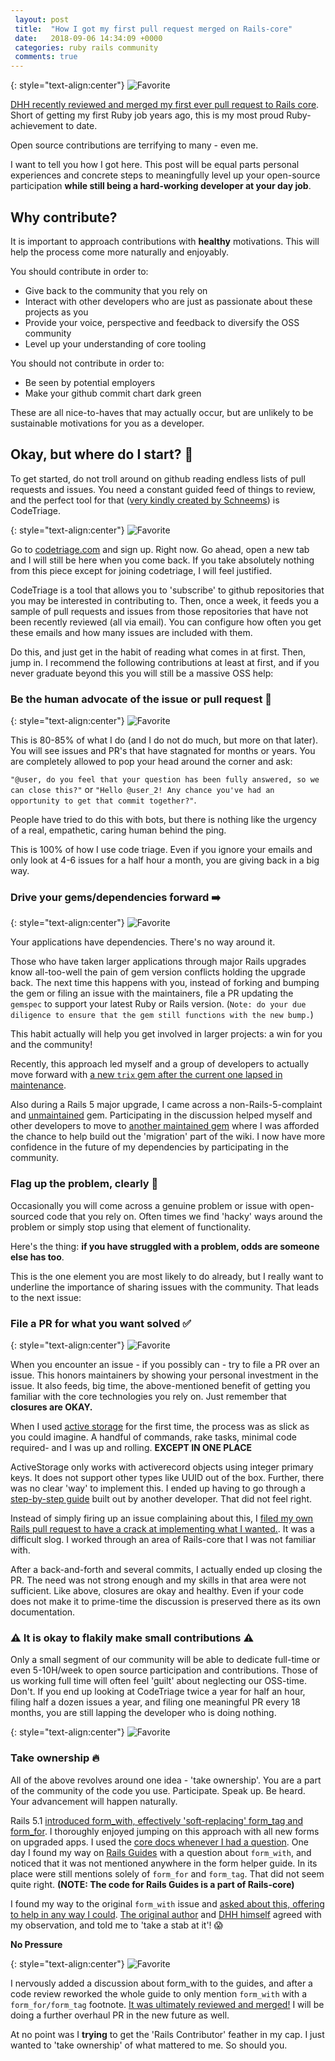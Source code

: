 ```yaml
---
 layout: post
 title:  "How I got my first pull request merged on Rails-core"
 date:   2018-09-06 14:34:09 +0000
 categories: ruby rails community
 comments: true
---
```


{: style="text-align:center"}
![Favorite](https://i.imgur.com/XIOBAIg.png)

[DHH recently reviewed and merged my first ever pull request to Rails core](https://github.com/rails/rails/pull/33523). Short of getting my first Ruby job years ago, this is my most proud Ruby-achievement to date.

Open source contributions are terrifying to many - even me.

I want to tell you how I got here. This post will be equal parts personal experiences and concrete steps to meaningfully level up your open-source participation __while still being a hard-working developer at your day job__.

## Why contribute?

It is important to approach contributions with __healthy__ motivations. This will help the process come more naturally and enjoyably.

You should contribute in order to:

* Give back to the community that you rely on
* Interact with other developers who are just as passionate about these projects as you
* Provide your voice, perspective and feedback to diversify the OSS community
* Level up your understanding of core tooling

You should not contribute in order to:

* Be seen by potential employers
* Make your github commit chart dark green

These are all nice-to-haves that may actually occur, but are unlikely to be sustainable motivations for you as a developer.

## Okay, but where do I start? 🤔

To get started, do not troll around on github reading endless lists of pull requests and issues. You need a constant guided feed of things to review, and the perfect tool for that ([very kindly created by Schneems](https://github.com/schneems)) is CodeTriage.

{: style="text-align:center"}
![Favorite](https://i.imgur.com/DAbjF4H.png)

Go to [codetriage.com](https://www.codetriage.com) and sign up. Right now. Go ahead, open a new tab and I will still be here when you come back. If you take absolutely nothing from this piece except for joining codetriage, I will feel justified.

CodeTriage is a tool that allows you to 'subscribe' to github repositories that you may be interested in contributing to. Then, once a week, it feeds you a sample of pull requests and issues from those repositories that have not been recently reviewed (all via email). You can configure how often you get these emails and how many issues are included with them.

Do this, and just get in the habit of reading what comes in at first. Then, jump in. I recommend the following contributions at least at first, and if you never graduate beyond this you will still be a massive OSS help:

### Be the human advocate of the issue or pull request 🙋

{: style="text-align:center"}
![Favorite](https://i.imgur.com/77Zc2i0.png)

This is 80-85% of what I do (and I do not do much, but more on that later). You will see issues and PR's that have stagnated for months or years. You are completely allowed to pop your head around the corner and ask:

`"@user, do you feel that your question has been fully answered, so we can close this?"` or `"Hello @user_2! Any chance you've had an opportunity to get that commit together?"`.

People have tried to do this with bots, but there is nothing like the urgency of a real, empathetic, caring human behind the ping.

This is 100% of how I use code triage. Even if you ignore your emails and only look at 4-6 issues for a half hour a month, you are giving back in a big way.

### Drive your gems/dependencies forward ➡️

{: style="text-align:center"}
![Favorite](https://i.imgur.com/x8s8JVG.png)

Your applications have dependencies. There's no way around it.

Those who have taken larger applications through major Rails upgrades know all-too-well the pain of gem version conflicts holding the upgrade back. The next time this happens with you, instead of forking and bumping the gem or filing an issue with the maintainers, file a PR updating the `gemspec` to support your latest Ruby or Rails version. (`Note: do your due diligence to ensure that the gem still functions with the new bump.`)

This habit actually will help you get involved in larger projects: a win for you and the community!

Recently, this approach led myself and a group of developers to actually move forward with [a new `trix` gem after the current one lapsed in maintenance](https://schwad.github.io/ruby/rails/community/2018/08/21/new-community-maintained-trix-gem.html).

Also during a Rails 5 major upgrade, I came across a non-Rails-5-complaint and [unmaintained](https://github.com/activerecord-hackery/squeel/pull/428) gem. Participating in the discussion helped myself and other developers to move to [another maintained gem](https://github.com/rzane/baby_squeel) where I was afforded the chance to help build out the 'migration' part of the wiki. I now have more confidence in the future of my dependencies by participating in the community.

### Flag up the problem, clearly 🚩

Occasionally you will come across a genuine problem or issue with open-sourced code that you rely on. Often times we find 'hacky' ways around the problem or simply stop using that element of functionality.

Here's the thing: __if you have struggled with a problem, odds are someone else has too__.

This is the one element you are most likely to do already, but I really want to underline the importance of sharing issues with the community. That leads to the next issue:

### File a PR for what you want solved ✅

{: style="text-align:center"}
![Favorite](https://i.imgur.com/lQola4S.png)

When you encounter an issue - if you possibly can - try to file a PR over an issue. This honors maintainers by showing your personal investment in the issue. It also feeds, big time, the above-mentioned benefit of getting you familiar with the core technologies you rely on. Just remember that __closures are OKAY.__

When I used [active storage](https://edgeguides.rubyonrails.org/active_storage_overview.html) for the first time, the process was as slick as you could imagine. A handful of commands, rake tasks, minimal code required- and I was up and rolling. __EXCEPT IN ONE PLACE__

ActiveStorage only works with activerecord objects using integer primary keys. It does not support other types like UUID out of the box. Further, there was no clear 'way' to implement this. I ended up having to go through a [step-by-step guide](https://www.wrburgess.com/posts/2018-02-03-1.html) built out by another developer. That did not feel right.

Instead of simply firing up an issue complaining about this, I [filed my own Rails pull request to have a crack at implementing what I wanted.](https://github.com/rails/rails/pull/32466). It was a difficult slog. I worked through an area of Rails-core that I was not familiar with.

After a back-and-forth and several commits, I actually ended up closing the PR. The need was not strong enough and my skills in that area were not sufficient. Like above, closures are okay and healthy. Even if your code does not make it to prime-time the discussion is preserved there as its own documentation.

### ⚠️ It is okay to flakily make small contributions ⚠️

Only a small segment of our community will be able to dedicate full-time or even 5-10H/week to open source participation and contributions. Those of us working full time will often feel 'guilt' about neglecting our OSS-time. Don't. If you end up looking at CodeTriage twice a year for half an hour, filing half a dozen issues a year, and filing one meaningful PR every 18 months, you are still lapping the developer who is doing nothing.

{: style="text-align:center"}
![Favorite](https://i.imgur.com/B0JHLJz.png)

### Take ownership 🔥

All of the above revolves around one idea - 'take ownership'. You are a part of the community of the code you use. Participate. Speak up. Be heard. Your advancement will happen naturally.

Rails 5.1 [introduced form_with, effectively 'soft-replacing' form_tag and form_for](https://m.patrikonrails.com/rails-5-1s-form-with-vs-old-form-helpers-3a5f72a8c78a). I thoroughly enjoyed jumping on this approach with all new forms on upgraded apps. I used the [core docs whenever I had a question](https://api.rubyonrails.org/classes/ActionView/Helpers/FormHelper.html#method-i-form_with). One day I found my way on [Rails Guides](https://edgeguides.rubyonrails.org/form_helpers.html) with a question about `form_with`, and noticed that it was not mentioned anywhere in the form helper guide. In its place were still mentions solely of `form_for` and `form_tag`. That did not seem quite right. __(NOTE: The code for Rails Guides is a part of Rails-core)__

I found my way to the original `form_with` issue and [asked about this, offering to help in any way I could](https://github.com/rails/rails/issues/25197#issuecomment-408386800). [The original author](https://github.com/rails/rails/issues/25197#issuecomment-408600838) and [DHH himself](https://github.com/rails/rails/issues/25197#issuecomment-408448753) agreed with my observation, and told me to 'take a stab at it'! 😱

__No Pressure__

{: style="text-align:center"}
![Favorite](https://i.imgur.com/s0jWege.png)

I nervously added a discussion about form_with to the guides, and after a code review reworked the whole guide to only mention `form_with` with a `form_for/form_tag` footnote. [It was ultimately reviewed and merged!](https://github.com/rails/rails/pull/33523) I will be doing a further overhaul PR in the new future as well.

At no point was I __trying__ to get the 'Rails Contributor' feather in my cap. I just wanted to 'take ownership' of what mattered to me. So should you.
